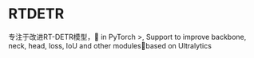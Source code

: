 # RTDETR
专注于改进RT-DETR模型，🚀 in PyTorch >, Support to improve backbone, neck, head, loss, IoU and other modules🚀based on Ultralytics
